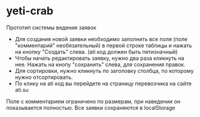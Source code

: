 # yeti-crab

Прототип системы ведения заявок
- Для создания новой заявки необходимо заполнить все поля (поле "комментарий" необязательный) в первой строке таблицы и нажать на кнопку "Создать" слева. (ati код должен быть пятизначный)
- Чтобы начать редактировать заявку, нужно два раза кликнуть на нее. Нажать на кнопу "сохранить" слева, для сохранения правок.
- Для сортировки, нужно кликнуть по заголовку столбца, по которому нужно отсортировать.
- По клику на ati код вы перейдете на страницу перевозчика на сайте ati.su

Поле с комментарием ограничено по размерам, при наведении он показывается полностью.
Все заявки сохраняются в localStorage
